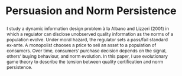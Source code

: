 ---
title: Persuasion and Norm Persistence
summary: 
date: 
tags:
- Game Theory

# Optional external URL for project (replaces project detail page).
external_link: ""

abstract: I study a dynamic information design problem à la Albano and Lizzeri (2001) in which a regulator can disclose unobserved quality information as the norms of a population evolve. Under moral hazard, the regulator sets a pass/fail standard ex-ante. A monopolist chooses a price to sell an asset to a population of consumers. Over time, consumers’ purchase decision depends on the signal, others' buying behaviour, and norm evolution. In this paper, I use evolutionary game theory to describe the tension between quality certification and norm persistence.

image:
  caption: A Simple Framework with PyGame
  focal_point: Smart
  
links:
- icon: twitter
  icon_pack: fab
  name: Follow
  url: "https://x.com/francescachia11"
  url_code: ""
  url_pdf: ""
  url_slides: ""
  url_video: "https://github.com/FChia11/rl/blob/main/featured.mp4"

# Slides (optional).
#   Associate this project with Markdown slides.
#   Simply enter your slide deck's filename without extension.
#   E.g. `slides = "example-slides"` references `content/slides/example-slides.md`.
#   Otherwise, set `slides = ""`.
# slides: example
---